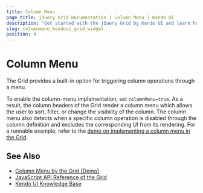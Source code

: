 ```yaml
---
title: Column Menu
page_title: jQuery Grid Documentation | Column Menu | Kendo UI
description: "Get started with the jQuery Grid by Kendo UI and learn how to modify its column widths."
slug: columnmenu_kendoui_grid_widget
position: 4
---
```


# Column Menu

The Grid provides a built-in option for triggering column operations through a menu.

To enable the column-menu implementation, set `columnMenu=true`. As a result, the column headers of the Grid render a column menu which allows the user to sort, filter, or change the visibility of the column. The column menu also detects when a specific column operation is disabled through the column definition and excludes the corresponding UI from its rendering. For a runnable example, refer to the [demo on implementing a column menu in the Grid](https://demos.telerik.com/kendo-ui/grid/column-menu).

## See Also

* [Column Menu by the Grid (Demo)](https://demos.telerik.com/kendo-ui/grid/column-menu)
* [JavaScript API Reference of the Grid](/api/javascript/ui/grid)
* [Kendo UI Knowledge Base](/knowledge-base)
